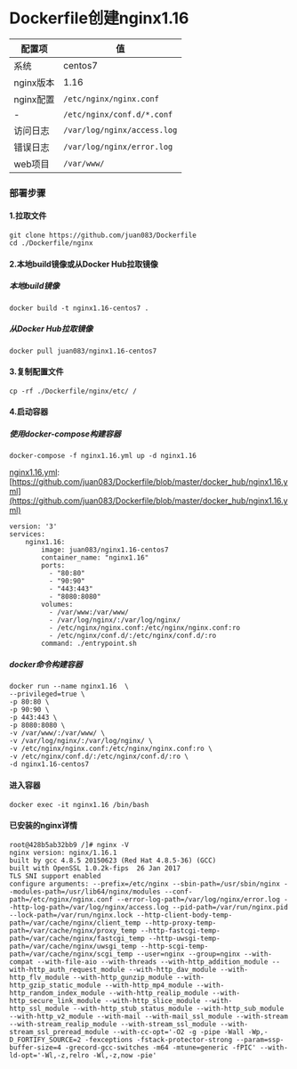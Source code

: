 Dockerfile创建nginx1.16
====

配置项 | 值  
-|-
系统 | centos7
nginx版本 | 1.16
nginx配置 | `/etc/nginx/nginx.conf`
- | `/etc/nginx/conf.d/*.conf`
访问日志 | `/var/log/nginx/access.log`
错误日志 | `/var/log/nginx/error.log`
web项目 | `/var/www/`

### 部署步骤
#### 1.拉取文件
```
git clone https://github.com/juan083/Dockerfile
cd ./Dockerfile/nginx
```

#### 2.本地build镜像或从Docker Hub拉取镜像
##### 本地build镜像
```
docker build -t nginx1.16-centos7 .
```

##### 从Docker Hub拉取镜像
```
docker pull juan083/nginx1.16-centos7
```

#### 3.复制配置文件
```
cp -rf ./Dockerfile/nginx/etc/ /
```

#### 4.启动容器
##### 使用docker-compose构建容器
```
docker-compose -f nginx1.16.yml up -d nginx1.16
```

[nginx1.16.yml](https://github.com/juan083/Dockerfile/blob/master/docker_hub/nginx1.16.yml): [https://github.com/juan083/Dockerfile/blob/master/docker_hub/nginx1.16.yml](https://github.com/juan083/Dockerfile/blob/master/docker_hub/nginx1.16.yml)

```
version: '3'
services:
    nginx1.16:
        image: juan083/nginx1.16-centos7
        container_name: "nginx1.16"
        ports:
          - "80:80"
          - "90:90"
          - "443:443"
          - "8080:8080"
        volumes:
          - /var/www:/var/www/
          - /var/log/nginx/:/var/log/nginx/
          - /etc/nginx/nginx.conf:/etc/nginx/nginx.conf:ro
          - /etc/nginx/conf.d/:/etc/nginx/conf.d/:ro
        command: ./entrypoint.sh
```

##### docker命令构建容器
```
docker run --name nginx1.16  \
--privileged=true \
-p 80:80 \
-p 90:90 \
-p 443:443 \
-p 8080:8080 \
-v /var/www/:/var/www/ \
-v /var/log/nginx/:/var/log/nginx/ \
-v /etc/nginx/nginx.conf:/etc/nginx/nginx.conf:ro \
-v /etc/nginx/conf.d/:/etc/nginx/conf.d/:ro \
-d nginx1.16-centos7
```

#### 进入容器
```
docker exec -it nginx1.16 /bin/bash
```

#### 已安装的nginx详情
```
root@428b5ab32bb9 /]# nginx -V
nginx version: nginx/1.16.1
built by gcc 4.8.5 20150623 (Red Hat 4.8.5-36) (GCC)
built with OpenSSL 1.0.2k-fips  26 Jan 2017
TLS SNI support enabled
configure arguments: --prefix=/etc/nginx --sbin-path=/usr/sbin/nginx --modules-path=/usr/lib64/nginx/modules --conf-path=/etc/nginx/nginx.conf --error-log-path=/var/log/nginx/error.log --http-log-path=/var/log/nginx/access.log --pid-path=/var/run/nginx.pid --lock-path=/var/run/nginx.lock --http-client-body-temp-path=/var/cache/nginx/client_temp --http-proxy-temp-path=/var/cache/nginx/proxy_temp --http-fastcgi-temp-path=/var/cache/nginx/fastcgi_temp --http-uwsgi-temp-path=/var/cache/nginx/uwsgi_temp --http-scgi-temp-path=/var/cache/nginx/scgi_temp --user=nginx --group=nginx --with-compat --with-file-aio --with-threads --with-http_addition_module --with-http_auth_request_module --with-http_dav_module --with-http_flv_module --with-http_gunzip_module --with-http_gzip_static_module --with-http_mp4_module --with-http_random_index_module --with-http_realip_module --with-http_secure_link_module --with-http_slice_module --with-http_ssl_module --with-http_stub_status_module --with-http_sub_module --with-http_v2_module --with-mail --with-mail_ssl_module --with-stream --with-stream_realip_module --with-stream_ssl_module --with-stream_ssl_preread_module --with-cc-opt='-O2 -g -pipe -Wall -Wp,-D_FORTIFY_SOURCE=2 -fexceptions -fstack-protector-strong --param=ssp-buffer-size=4 -grecord-gcc-switches -m64 -mtune=generic -fPIC' --with-ld-opt='-Wl,-z,relro -Wl,-z,now -pie'
```
